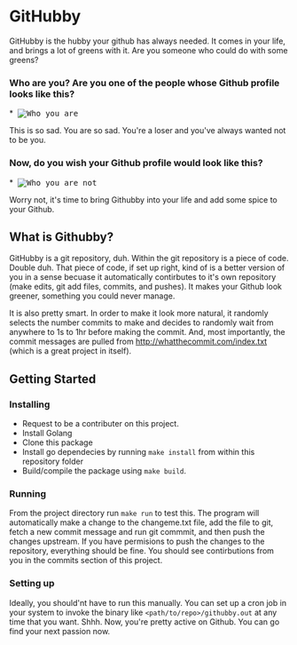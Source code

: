 # GitHubby
GitHubby is the hubby your github has always needed. It comes in your life, and brings a lot of greens with it. Are you someone who could do with some greens?

### Who are you? Are you one of the people whose Github profile looks like this?
*<kbd>
  ![Who you are](https://i.imgur.com/rsFMYog.png)
</kbd>

This is so sad. You are so sad. You're a loser and you've always wanted not to be you.

### Now, do you wish your Github profile would look like this? 
*<kbd>
![Who you are not](https://i.imgur.com/VvDLzpy.png)
</kbd>

Worry not, it's time to bring Githubby into your life and add some spice to your Github.

## What is Githubby?
GitHubby is a git repository, duh. Within the git repository is a piece of code. Double duh. That piece of code, if set up right, kind of is a better version of you in a sense becuase it automatically contirbutes to it's own repository (make edits, git add files, commits, and pushes). It makes your Github look greener, something you could never manage.

It is also pretty smart. In order to make it look more natural, it randomly selects the number commits to make and decides to randomly wait from anywhere to 1s to 1hr before making the commit. And, most importantly, the commit messages are pulled from http://whatthecommit.com/index.txt (which is a great project in itself).

## Getting Started
### Installing
* Request to be a contributer on this project.
* Install Golang
* Clone this package 
* Install go dependecies by running `make install` from within this repository folder
* Build/compile the package using `make build`.

### Running
From the project directory run `make run` to test this. The program will automatically make a change to the changeme.txt file, add the file to git, fetch a new commit message and run git commmit, and then push the changes upstream. If you have permisions to push the changes to the repository, everything should be fine. You should see contirbutions from you in the commits section of this project.

### Setting up
Ideally, you should'nt have to run this manually. You can set up a cron job in your system to invoke the binary like `<path/to/repo>/githubby.out` at any time that you want. Shhh. Now, you're pretty active on Github. You can go find your next passion now.
